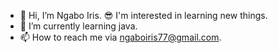 - 👋 Hi, I’m Ngabo Iris.
😎 I'm interested in learning new things.
- 🌱 I’m currently learning java.
- 📫 How to reach me via ngaboiris77@gmail.com.

<!---
IrisNgabo/IrisNgabo is a ✨ special ✨ repository because its `README.md` (this file) appears on your GitHub profile.
You can click the Preview link to take a look at your changes.
--->

